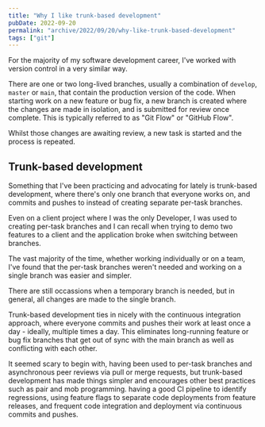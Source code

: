 ```yaml
---
title: "Why I like trunk-based development"
pubDate: 2022-09-20
permalink: "archive/2022/09/20/why-like-trunk-based-development"
tags: ["git"]
---
```


For the majority of my software development career, I've worked with version control in a very similar way.

There are one or two long-lived branches, usually a combination of `develop`, `master` or `main`, that contain the production version of the code. When starting work on a new feature or bug fix, a new branch is created where the changes are made in isolation, and is submitted for review once complete. This is typically referred to as "Git Flow" or "GitHub Flow".

Whilst those changes are awaiting review, a new task is started and the process is repeated.

## Trunk-based development

Something that I've been practicing and advocating for lately is trunk-based development, where there's only one branch that everyone works on, and commits and pushes to instead of creating separate per-task branches.

Even on a client project where I was the only Developer, I was used to creating per-task branches and I can recall when trying to demo two features to a client and the application broke when switching between branches.

The vast majority of the time, whether working individually or on a team, I've found that the per-task branches weren't needed and working on a single branch was easier and simpler.

There are still occassions when a temporary branch is needed, but in general, all changes are made to the single branch.

Trunk-based development ties in nicely with the continuous integration approach, where everyone commits and pushes their work at least once a day - ideally, multiple times a day. This eliminates long-running feature or bug fix branches that get out of sync with the main branch as well as conflicting with each other.

It seemed scary to begin with, having been used to per-task branches and asynchronous peer reviews via pull or merge requests, but trunk-based development has made things simpler and encourages other best practices such as pair and mob programming. having a good CI pipeline to identify regressions, using feature flags to separate code deployments from feature releases, and frequent code integration and deployment via continuous commits and pushes.
